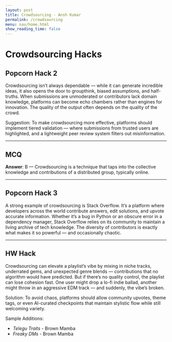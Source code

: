 ```yaml
---
layout: post
title: Crowdsourcing - Ansh Kumar
permalink: /crowdsourcing
menu: nav/home.html
show_reading_time: false
---
```


# Crowdsourcing Hacks

## Popcorn Hack 2

Crowdsourcing isn’t always dependable — while it can generate incredible ideas, it also opens the door to groupthink, biased assumptions, and half-truths. When submissions are unmoderated or contributors lack domain knowledge, platforms can become echo chambers rather than engines for innovation. The quality of the output often depends on the quality of the crowd.

Suggestion: To make crowdsourcing more effective, platforms should implement tiered validation — where submissions from trusted users are highlighted, and a lightweight peer review system filters out misinformation.


---

## MCQ

**Answer**: B — Crowdsourcing is a technique that taps into the collective knowledge and contributions of a distributed group, typically online.


---


## Popcorn Hack 3

A strong example of crowdsourcing is Stack Overflow. It’s a platform where developers across the world contribute answers, edit solutions, and upvote accurate information. Whether it’s a bug in Python or an obscure error in a dependency manager, Stack Overflow relies on its community to maintain a living archive of tech knowledge. The diversity of contributors is exactly what makes it so powerful — and occasionally chaotic.


---


## HW Hack

Crowdsourcing can elevate a playlist’s vibe by mixing in niche tracks, underrated gems, and unexpected genre blends — contributions that no algorithm would have predicted. But if there’s no quality control, the playlist can lose cohesion fast. One user might drop a lo-fi indie ballad, another might throw in an aggressive EDM track — and suddenly, the vibe’s broken.

Solution: To avoid chaos, platforms should allow community upvotes, theme tags, or even AI-curated checkpoints that maintain stylistic flow while still welcoming variety.

Sample Additions:
- *Telegu Traits* - Brown Mamba
- *Freaky DMs* - Brown Mamba